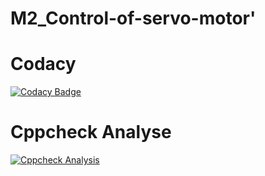 # M2_Control-of-servo-motor'
# Codacy
[![Codacy Badge](https://app.codacy.com/project/badge/Grade/5759df521b3d4d01a030f6aa29613b7c)](https://www.codacy.com/gh/rohithd81/M2_Control-of-servo-motor/dashboard?utm_source=github.com&amp;utm_medium=referral&amp;utm_content=rohithd81/M2_Control-of-servo-motor&amp;utm_campaign=Badge_Grade)
# Cppcheck Analyse
[![Cppcheck Analysis](https://github.com/rohithd81/M2_Control-of-servo-motor/actions/workflows/Cppcheck%20Analysis.yml/badge.svg)](https://github.com/rohithd81/M2_Control-of-servo-motor/actions/workflows/Cppcheck%20Analysis.yml)
